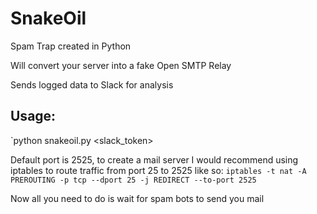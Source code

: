 # SnakeOil
Spam Trap created in Python

Will convert your server into a fake Open SMTP Relay

Sends logged data to Slack for analysis

## Usage:
`python snakeoil.py <slack_token>

Default port is 2525, to create a mail server I would recommend using iptables to route traffic from port 25 to 2525 like so:
`iptables -t nat -A PREROUTING -p tcp --dport 25 -j REDIRECT --to-port 2525`

Now all you need to do is wait for spam bots to send you mail

